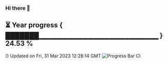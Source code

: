 ### Hi there 👋
⏳ Year progress { ███████▁▁▁▁▁▁▁▁▁▁▁▁▁▁▁▁▁▁▁▁▁▁▁ } 24.53 %
---
⏰ Updated on Fri, 31 Mar 2023 12:28:14 GMT
![Progress Bar CI](https://github.com/liununu/liununu/workflows/Progress%20Bar%20CI/badge.svg)
